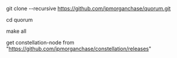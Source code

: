 git clone --recursive https://github.com/jpmorganchase/quorum.git

cd quorum

make all

get constellation-node from "https://github.com/jpmorganchase/constellation/releases"


